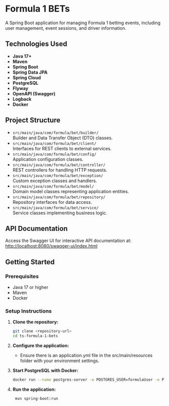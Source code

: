 # Formula 1 BETs

A Spring Boot application for managing Formula 1 betting events, including user management, event sessions, and driver information.

## Technologies Used

- **Java 17+**
- **Maven**
- **Spring Boot**
- **Spring Data JPA**
- **Spring Cloud**
- **PostgreSQL**
- **Flyway**
- **OpenAPI (Swagger)**
- **Logback**
- **Docker**

## Project Structure

- `src/main/java/com/formula/bet/builder/`  
  Builder and Data Transfer Object (DTO) classes.
- `src/main/java/com/formula/bet/client/`  
  Interfaces for REST clients to external services.
- `src/main/java/com/formula/bet/config/`  
  Application configuration classes.
- `src/main/java/com/formula/bet/controller/`  
  REST controllers for handling HTTP requests.
- `src/main/java/com/formula/bet/exception/`  
  Custom exception classes and handlers.
- `src/main/java/com/formula/bet/model/`  
  Domain model classes representing application entities.
- `src/main/java/com/formula/bet/repository/`  
  Repository interfaces for data access.
- `src/main/java/com/formula/bet/service/`  
  Service classes implementing business logic.

## API Documentation

Access the Swagger UI for interactive API documentation at:  
[http://localhost:8080/swagger-ui/index.html](http://localhost:8080/swagger-ui/index.html)

## Getting Started

### Prerequisites

- Java 17 or higher
- Maven
- Docker

### Setup Instructions

1. **Clone the repository:**
   ```sh
   git clone <repository-url>
   cd ts-formula-1-bets
    ```
   
2. **Configure the application:**
   - Ensure there is an application.yml file in the src/main/resources folder with your environment settings.


3. **Start PostgreSQL with Docker:**
   ```sh
   docker run --name postgres-server -e POSTGRES_USER=formulaUser -e POSTGRES_PASSWORD=pwd123 -e POSTGRES_DB=formula -p 5432:5432 -d postgres:latest
   ```
   
4. **Run the application:**
   ```sh
    mvn spring-boot:run
   ```